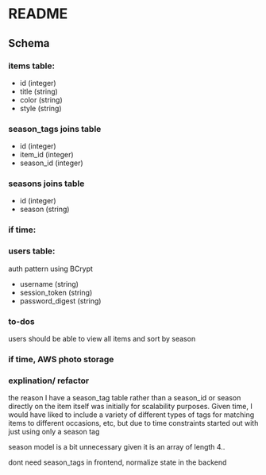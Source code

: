 # README

## Schema
### items table:
* id (integer)
* title (string)
* color (string)
* style (string)

### season_tags joins table
* id (integer)
* item_id (integer)
* season_id (integer)

### seasons joins table
* id (integer)
* season (string)

### if time: 
### users table:
auth pattern using BCrypt
* username (string)
* session_token (string)
* password_digest (string)

### to-dos
users should be able to view all items and sort by season

### if time, AWS photo storage

### explination/ refactor
the reason I have a season_tag table rather than a season_id or season directly on the item itself was initially for scalability purposes. Given time, I would have liked to include a variety of different types of tags for matching items to different occasions, etc, but due to time constraints started out with just using only a season tag

season model is a bit unnecessary given it is an array of length 4..

dont need season_tags in frontend, normalize state in the backend


